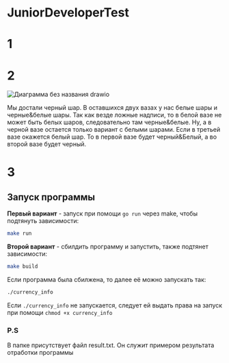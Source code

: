 # JuniorDeveloperTest

# 1

# 2
![Диаграмма без названия drawio](https://user-images.githubusercontent.com/83474704/231153294-5d8fe5c0-a3da-44bb-8421-f9bb64c9a0eb.svg)

Мы достали черный шар. В оставшихся двух вазах у нас белые шары и черные&белые шары.
Так как везде ложные надписи, то в белой вазе не может быть белых шаров, следовательно там черные&белые.
Ну, а в черной вазе остается только вариант с белыми шарами.
Если в третьей вазе окажется белый шар. То в первой вазе будет черный&Белый, а во второй вазе будет черный.

# 3
## Запуск программы

**Первый вариант** - запуск при помощи `go run` через make, чтобы подтянуть зависимости:
```bash
make run
```
**Второй вариант** - сбилдить программу и запустить, также подтянет зависимости:
```bash
make build
```
Если программа была сбилжена, то далее её можно запускать так:
```bash
./currency_info
```
Если `./currency_info` не запускается, следует ей выдать права на запуск при помощи `chmod +x currency_info`

### P.S
В папке присутствует файл result.txt. Он служит примером результата отработки программы
